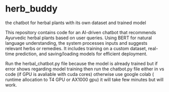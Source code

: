 # herb_buddy
the chatbot for herbal plants with its own dataset and trained model

This repository contains code for an AI-driven chatbot that recommends Ayurvedic herbal plants based on user queries. Using BERT for natural language understanding, the system processes inputs and suggests relevant herbs or remedies. It includes training on a custom dataset, real-time prediction, and saving/loading models for efficient deployment.

Run the herbal_chatbot.py file because the model is already trained but if error shows regarding model training then run the chatbot.py file either in vs code (if GPU is avaliable with cuda cores) otherwise use google colab ( runtime allocation to T4 GPU or AX1000 gpu) it will take few minutes but will work.
